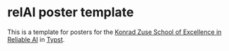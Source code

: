 # relAI poster template

This is a template for posters for the [Konrad Zuse School of Excellence in Reliable AI](https://zuseschoolrelai.de) in [Typst](https://typst.app).



